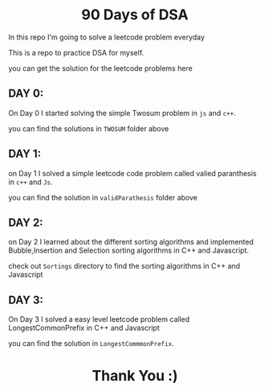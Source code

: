 <h1 align="center"> 90 Days of DSA </h1>

In this repo I'm going to solve a leetcode problem everyday

This is a repo to practice DSA for myself.

you can get the solution for the leetcode problems here

## DAY 0:

On Day 0 I started solving the simple Twosum problem in `js` and `c++`.

you can find the solutions in `TWOSUM` folder above

## DAY 1:

on Day 1 I solved a simple leetcode code problem called valied paranthesis in `c++` and `Js`.

you can find the solution in `validParathesis` folder above

## DAY 2:

on Day 2 I learned about the different sorting algorithms and implemented Bubble,Insertion and Selection sorting algorithms in C++ and Javascript.

check out `Sortings` directory to find the sorting algorithms in C++ and Javascript

## DAY 3:

On Day 3 I solved a easy level leetcode problem called LongestCommonPrefix in C++ and Javascript

you can find the solution in `LongestCommmonPrefix`.

<h1 align="center">Thank You :)</h1>
